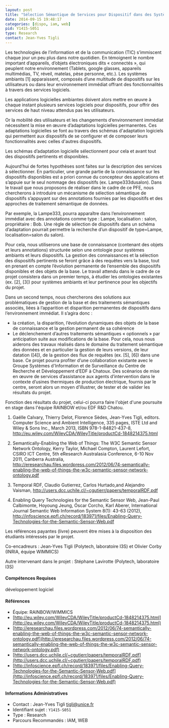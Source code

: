 ```yaml
---
layout: post
title: "Sélection Sémantique de Services pour Dispositif dans des Systèmes Ambiants"
date: 2014-09-15 19:48:17
categories: [dispo, iam, web]
pid: Y1415-S051
type: Research
contact: Jean-Yves Tigli
---
```

       
Les technologies de l’information et de la communication (TIC) s’immiscent chaque jour un peu plus dans notre quotidien. En témoignent le nombre important d’appareils, d’objets électroniques dits « connectés », qui peuplent notre environnement (Tablets, google glasses, appareils multimédias, TV, réveil, matelas, pèse personne, etc.).
Les systèmes ambiants [1] apparaissent, composés d’une multitude de dispositifs sur les utilisateurs ou dans leur environnement immédiat offrant des fonctionnalités à travers des services logiciels.

Les applications logicielles ambiantes doivent alors mettre en œuvre à chaque instant plusieurs services logiciels pour dispositifs, pour offrir des services de haut niveau attendus pas les utilisateurs.

Or la mobilité des utilisateurs et les changements d’environnement immédiat nécessitent la mise en œuvre d’adaptations logicielles permanentes.
Ces adaptations logicielles se font au travers des schémas d'adaptation logiciels qui permettent aux dispositifs de se configurer et de composer leurs fonctionnalités avec celles d'autres dispositifs.

Les schémas d’adaptation logicielle sélectionnent pour cela et avant tout des dispositifs pertinents et  disponibles.

Aujourd’hui de fortes hypothèses sont faites sur la description des services à sélectionner. En particulier, une grande partie de la connaissance sur les dispositifs disponibles est a priori connue du concepteur des applications et s’appuie sur le seul nommage des dispositifs (ex. Lampe333dusalon). 
Dans le travail que nous proposons de réaliser dans le cadre de ce PFE, nous chercherons à introduire un mécanisme de sélection sémantique de dispositifs  s’appuyant sur des annotations fournies par les dispositifs et  des approches de traitement sémantique de données.

Par exemple, la Lampe333, pourra apparaître dans l’environnement immédiat avec des annotations comme type : Lampe, localisation : salon, propriétaire : Bob. Une règle de sélection de dispositifs dans un schéma d’adaptation pourrait permettre la recherche d’un dispositif de  type=Lampe, localisation=salon du salon).

Pour cela, nous utiliserons une base de connaissance (contenant des objets et leurs annotations) structurée selon une ontologie pour systèmes ambiants et leurs dispositifs. La gestion des connaissances et la sélection des dispositifs pertinents se feront grâce à des requêtes vers la base, tout en prenant en compte l’évolution permanente de l’ensemble des dispositifs disponibles et des objets de la base.
Le travail attendu dans le cadre de ce projet consistera dans un premier temps, à étudier les ontologies existantes (ex. [2], [3]) pour systèmes ambiants et leur pertinence pour les objectifs du projet.

Dans un second temps, nous chercherons des solutions aux problématiques de gestion de la base et des traitements sémantiques associés,  liées à l’apparition et disparition permanentes de dispositifs dans l’environnement immédiat. Il s’agira donc :

  - la création, la disparition, l’évolution dynamiques des objets de la base de connaissance et la gestion permanent de sa cohérence
  - Le déclenchement d’autres traitements sémantiques « optionnels » par anticipation suite aux modifications de la base. 
Pour cela, nous nous aiderons des travaux réalisés dans le domaine du traitement sémantique des données et en particulier la gestion de leurs versions, de leur datation ([4]), de la gestion des flux de requêtes (ex. [5], [6]) dans une base.
Ce projet pourra profiter d’une collaboration existante avec le Groupe Systèmes d'Information et de Surveillance du Centre de Recherche et Développement d’EDF à Chatoux. Des scénarios de mise en œuvre de services d’assistance aux agents d’intervention dans le contexte d’usines thermiques de production électrique, fournis par le centre, seront alors un moyen d’illustrer, de tester et de valider les résultats du projet.  

Fonction  des résultats du projet, celui-ci pourra faire l'objet d'une poursuite en stage dans l'équipe RAINBOW et/ou EDF R&D Chatou.

1. Gaëlle Calvary, Thierry Delot, Florence Sèdes, Jean-Yves Tigli, editors. Computer Science and Ambient Intelligence, 335 pages, ISTE Ltd and Wiley & Sons Inc., March 2013, ISBN 978-1-84821-437-8, http://eu.wiley.com/WileyCDA/WileyTitle/productCd-1848214375.html

2. Semantically-Enabling the Web of Things: The W3C Semantic Sensor Network Ontology, Kerry Taylor, Michael Compton, Laurent Lefort, CSIRO ICT Centre,  5th eResearch Australasia Conference, 6-10 Nov 2011, Canberra Australia, http://eresearchau.files.wordpress.com/2012/06/74-semantically-enabling-the-web-of-things-the-w3c-semantic-sensor-network-ontology.pdf

3. Temporal RDF, Claudio Gutierrez, Carlos Hurtado,and Alejandro Vaisman, http://users.dcc.uchile.cl/~cgutierr/papers/temporalRDF.pdf

4. Enabling Query Technologies for the Semantic Sensor Web, Jean-Paul Calbimonte, Hoyoung Jeung, Óscar Corcho, Karl Aberer, International Journal Semantic Web Information System 8(1): 43-63 (2012), http://infoscience.epfl.ch/record/183971/files/Enabling-Query-Technologies-for-the-Semantic-Sensor-Web.pdf

Les références payantes (livre) peuvent être mises à la disposition des étudiants intéressés par le projet.

Co-encadreurs : Jean-Yves Tigli (Polytech, laboratoire I3S) et Olivier Corby (INRIA, équipe WIMMICS)

Autre intervenant dans le projet : Stéphane Lavirotte (Polytech, laboratoire I3S)

#### Compétences Requises
développement logiciel


#### Références

  * Équipe: RAINBOW/WIMMICS
  * [http://eu.wiley.com/WileyCDA/WileyTitle/productCd-1848214375.html](http://eu.wiley.com/WileyCDA/WileyTitle/productCd-1848214375.html)
  * [http://eresearchau.files.wordpress.com/2012/06/74-semantically-enabling-the-web-of-things-the-w3c-semantic-sensor-network-ontology.pdf](http://eresearchau.files.wordpress.com/2012/06/74-semantically-enabling-the-web-of-things-the-w3c-semantic-sensor-network-ontology.pdf)
  * [http://users.dcc.uchile.cl/~cgutierr/papers/temporalRDF.pdf](http://users.dcc.uchile.cl/~cgutierr/papers/temporalRDF.pdf)
  * [http://infoscience.epfl.ch/record/183971/files/Enabling-Query-Technologies-for-the-Semantic-Sensor-Web.pdf](http://infoscience.epfl.ch/record/183971/files/Enabling-Query-Technologies-for-the-Semantic-Sensor-Web.pdf)

#### Informations Administratives
  * Contact : Jean-Yves Tigli <tigli@unice.fr>
  * Identifiant sujet : `Y1415-S051`
  * Type : Research
  * Parcours Recommandés : IAM, WEB
     